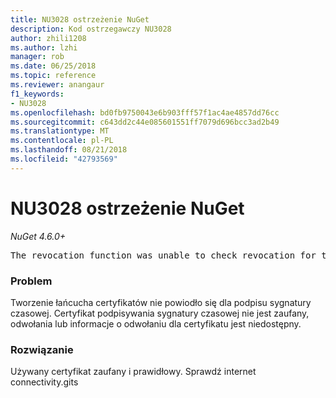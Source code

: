 ```yaml
---
title: NU3028 ostrzeżenie NuGet
description: Kod ostrzegawczy NU3028
author: zhili1208
ms.author: lzhi
manager: rob
ms.date: 06/25/2018
ms.topic: reference
ms.reviewer: anangaur
f1_keywords:
- NU3028
ms.openlocfilehash: bd0fb9750043e6b903fff57f1ac4ae4857dd76cc
ms.sourcegitcommit: c643dd2c44e085601551ff7079d696bcc3ad2b49
ms.translationtype: MT
ms.contentlocale: pl-PL
ms.lasthandoff: 08/21/2018
ms.locfileid: "42793569"
---
```

# <a name="nuget-warning-nu3028"></a>NU3028 ostrzeżenie NuGet

*NuGet 4.6.0+*

<pre>The revocation function was unable to check revocation for the certificate.</pre>

### <a name="issue"></a>Problem
Tworzenie łańcucha certyfikatów nie powiodło się dla podpisu sygnatury czasowej. Certyfikat podpisywania sygnatury czasowej nie jest zaufany, odwołania lub informacje o odwołaniu dla certyfikatu jest niedostępny.

### <a name="solution"></a>Rozwiązanie
Używany certyfikat zaufany i prawidłowy. Sprawdź internet connectivity.gits
